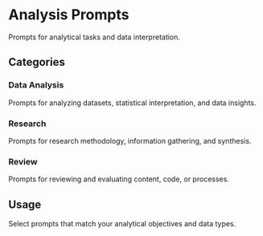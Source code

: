 # Analysis Prompts

Prompts for analytical tasks and data interpretation.

## Categories

### Data Analysis
Prompts for analyzing datasets, statistical interpretation, and data insights.

### Research
Prompts for research methodology, information gathering, and synthesis.

### Review
Prompts for reviewing and evaluating content, code, or processes.

## Usage

Select prompts that match your analytical objectives and data types.